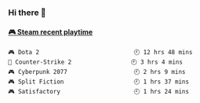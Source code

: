 ### Hi there 👋

<!-- steam-box start -->
#### <a href="https://gist.github.com/14533c16fc1440db3e01f655bd6a8970" target="_blank">🎮 Steam recent playtime</a>
```text
🎮 Dota 2                           🕘 12 hrs 48 mins
🔫 Counter-Strike 2                 🕘 3 hrs 4 mins
🎮 Cyberpunk 2077                   🕘 2 hrs 9 mins
🎮 Split Fiction                    🕘 1 hrs 37 mins
🎮 Satisfactory                     🕘 1 hrs 24 mins
```
<!-- Powered by https://github.com/YouEclipse/steam-box . -->
<!-- steam-box end -->

<!--
**jadehare/jadehare** is a ✨ _special_ ✨ repository because its `README.md` (this file) appears on your GitHub profile.

Here are some ideas to get you started:

- 🔭 I’m currently working on ...
- 🌱 I’m currently learning ...
- 👯 I’m looking to collaborate on ...
- 🤔 I’m looking for help with ...
- 💬 Ask me about ...
- 📫 How to reach me: ...
- 😄 Pronouns: ...
- ⚡ Fun fact: ...
-->
